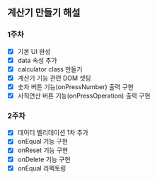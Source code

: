 ## 계산기 만들기 해설

### 1주차
- [x] 기본 UI 완성
- [x] data 속성 추가
- [x] calculator class 만들기
- [x] 계산기 기능 관련 DOM 셋팅
- [x] 숫자 버튼 기능(onPressNumber) 출력 구현
- [x] 사칙연산 버튼 기능(onPressOperation) 출력 구현

### 2주차
- [x] 데이터 벨리데이션 1차 추가
- [x] onEqual 기능 구현
- [x] onReset 기능 구현
- [x] onDelete 기능 구현
- [x] onEqual 리펙토링
